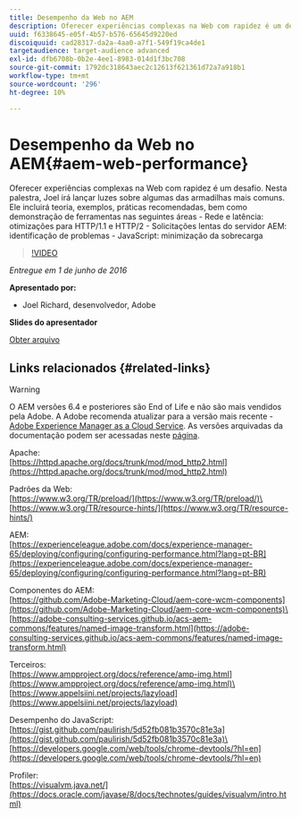 ```yaml
---
title: Desempenho da Web no AEM
description: Oferecer experiências complexas na Web com rapidez é um desafio. Nesta palestra, Joel irá lançar luzes sobre algumas das armadilhas mais comuns. Incluirá teoria, exemplos, melhores práticas, bem como demonstração de ferramentas.
uuid: f6338645-e05f-4b57-b576-65645d9220ed
discoiquuid: cad28317-da2a-4aa0-a7f1-549f19ca4de1
targetaudience: target-audience advanced
exl-id: dfb6708b-0b2e-4ee1-8983-014d1f3bc708
source-git-commit: 1792dc318643aec2c12613f621361d72a7a918b1
workflow-type: tm+mt
source-wordcount: '296'
ht-degree: 10%

---
```


# Desempenho da Web no AEM{#aem-web-performance}

Oferecer experiências complexas na Web com rapidez é um desafio. Nesta palestra, Joel irá lançar luzes sobre algumas das armadilhas mais comuns. Ele incluirá teoria, exemplos, práticas recomendadas, bem como demonstração de ferramentas nas seguintes áreas - Rede e latência: otimizações para HTTP/1.1 e HTTP/2 - Solicitações lentas do servidor AEM: identificação de problemas - JavaScript: minimização da sobrecarga

>[!VIDEO](https://video.tv.adobe.com/v/19296/?quality=9)

*Entregue em 1 de junho de 2016*

**Apresentado por:**

* Joel Richard, desenvolvedor, Adobe

**Slides do apresentador**

[Obter arquivo](assets/aem-gems-060116-web-performance.pdf)

## Links relacionados {#related-links}

>[!WARNING]
>
>O AEM versões 6.4 e posteriores são End of Life e não são mais vendidos pela Adobe.  A Adobe recomenda atualizar para a versão mais recente - [Adobe Experience Manager as a Cloud Service](https://experienceleague.adobe.com/docs/experience-manager-cloud-service.html?lang=pt-BR).  As versões arquivadas da documentação podem ser acessadas neste [página](https://experienceleague.adobe.com/docs/experience-manager-release-information/aem-release-updates/previous-updates/aem-previous-versions.html?lang=pt-BR).

Apache:\
[https://httpd.apache.org/docs/trunk/mod/mod_http2.html](https://httpd.apache.org/docs/trunk/mod/mod_http2.html)

Padrões da Web:\
[https://www.w3.org/TR/preload/](https://www.w3.org/TR/preload/)\
[https://www.w3.org/TR/resource-hints/](https://www.w3.org/TR/resource-hints/)

AEM:\
[https://experienceleague.adobe.com/docs/experience-manager-65/deploying/configuring/configuring-performance.html?lang=pt-BR](https://experienceleague.adobe.com/docs/experience-manager-65/deploying/configuring/configuring-performance.html?lang=pt-BR)

Componentes do AEM:\
[https://github.com/Adobe-Marketing-Cloud/aem-core-wcm-components](https://github.com/Adobe-Marketing-Cloud/aem-core-wcm-components)\
[https://adobe-consulting-services.github.io/acs-aem-commons/features/named-image-transform.html](https://adobe-consulting-services.github.io/acs-aem-commons/features/named-image-transform.html)

Terceiros:\
[https://www.ampproject.org/docs/reference/amp-img.html](https://www.ampproject.org/docs/reference/amp-img.html)\
[https://www.appelsiini.net/projects/lazyload](https://www.appelsiini.net/projects/lazyload)

Desempenho do JavaScript:\
[https://gist.github.com/paulirish/5d52fb081b3570c81e3a](https://gist.github.com/paulirish/5d52fb081b3570c81e3a)\
[https://developers.google.com/web/tools/chrome-devtools/?hl=en](https://developers.google.com/web/tools/chrome-devtools/?hl=en)

Profiler:\
[https://visualvm.java.net/](https://docs.oracle.com/javase/8/docs/technotes/guides/visualvm/intro.html)

<!--
[Get back to the Overview](https://helpx.adobe.com/experience-manager/kt/eseminars/gems/aem-index.html)
-->
